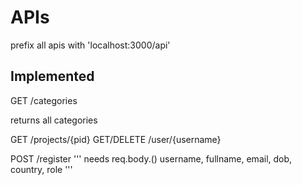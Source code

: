 # APIs

prefix all apis with 'localhost:3000/api'


## Implemented

GET /categories

returns all categories

GET /projects/{pid} 
GET/DELETE /user/{username}

POST /register
'''
needs req.body.() username, fullname, email, dob, country, role
'''
